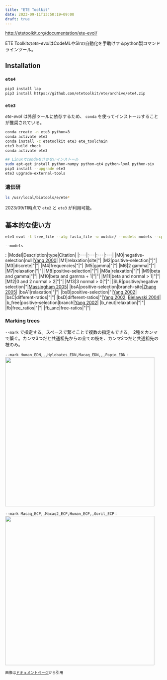 ```yaml
---
title: "ETE Toolkit"
date: 2023-09-11T13:50:19+09:00
draft: true
---
```


http://etetoolkit.org/documentation/ete-evol/

ETE Toolkitの*ete-evol*はCodeMLやSlrの自動化を手助けするpython製コマンドラインツール。


## Installation

### `ete4`

```sh
pip3 install lap
pip3 install https://github.com/etetoolkit/ete/archive/ete4.zip
```

### `ete3`

*ete-evol* は外部ツールに依存するため、
`conda` を使ってインストールすることが推奨されている。

```sh
conda create -n ete3 python=3
conda activate ete3
conda install -c etetoolkit ete3 ete_toolchain
ete3 build check
conda activate ete3

## Linuxでcondaを介さないインストール
sudo apt-get install python-numpy python-qt4 python-lxml python-six
pip3 install --upgrade ete3
ete3 upgrade-external-tools
```

### 遺伝研

```sh
ls /usr/local/biotools/e/ete*
```

2023/09/11時点で `ete2` と `ete3` が利用可能。


## 基本的な使い方

```sh
ete3 evol -t tree_file --alg fasta_file -o outdir/ --models models --cpu N
```

`--models`

: |Model|Description|type|Citation|
|:---|:---|:---|:---|
|M0|negative-selection|null|[Yang 2000][Y00]|
|M1|relaxation|site|"|
|M2|positive-selection|"|"|
|M3|discrete|"|"|
|M4|frequencies|"|"|
|M5|gamma|"|"|
|M6|2 gamma|"|"|
|M7|relaxation|"|"|
|M8|positive-selection|"|"|
|M8a|relaxation|"|"|
|M9|beta and gamma|"|"|
|M10|beta and gamma + 1|"|"|
|M11|beta and normal > 1|"|"|
|M12|0 and 2 normal > 2|"|"|
|M13|3 normal > 0|"|"|
|SLR|positive/negative selection|"|[Massingham 2005][M05]|
|bsA|positive-selection|branch-site|[Zhang 2005][Z05]|
|bsA1|relaxation|"|"|
|bsB|positive-selection|"|[Yang 2002][Y02]|
|bsC|different-ratios|"|"|
|bsD|different-ratios|"|[Yang 2002][Y02], [Bielawski 2004][B04]|
|b_free|positive-selection|branch|[Yang 2002][Y02]|
|b_neut|relaxation|"|"|
|fb|free_ratios|"|"|
|fb_anc|free-ratios|"|"|

[Y00]: http://www.genetics.org/content/155/1/431.short
[M05]: http://www.genetics.org/content/169/3/1753.abstract
[Z05]: http://mbe.oxfordjournals.org/content/22/12/2472.short
[Y02]: https://doi.org/10.1093/oxfordjournals.molbev.a004148
[B04]: http://link.springer.com/article/10.1007/s00239-004-2597-8


### Marking trees

`--mark` で指定する。スペースで繋ぐことで複数の指定もできる。
2種をカンマで繋ぐ。カンマ3つだと共通祖先からの全ての枝を、カンマ2つだと共通祖先の枝のみ。

`--mark Human_EDN,,,Hylobates_EDN,Macaq_EDN,,,Papio_EDN`
: <img src="http://etetoolkit.org/static/img/evol_tree_marked_cplx1.png" width="480">

`--mark Macaq_ECP,,Macaq2_ECP,Human_ECP,,Goril_ECP`
: <img src="http://etetoolkit.org/static/img/evol_tree_marked_cplx2.png" width="480">

<small>画像は[ドキュメントページ](http://etetoolkit.org/documentation/ete-evol/)から引用</small>
